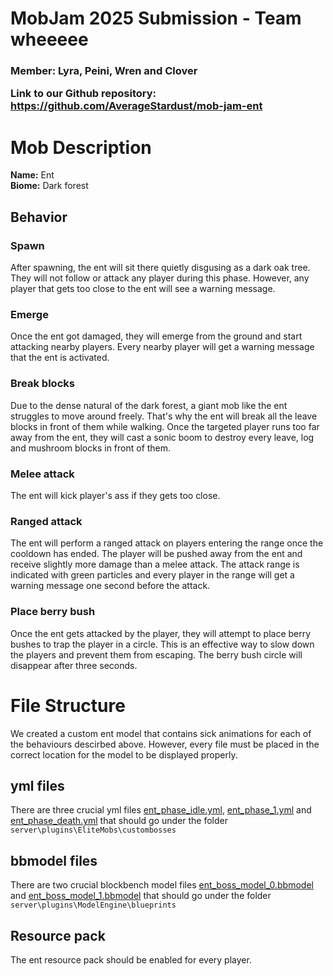 # MobJam 2025 Submission - Team wheeeee
<h3> Member: Lyra, Peini, Wren and Clover
 
Link to our Github repository: https://github.com/AverageStardust/mob-jam-ent

# Mob Description
<b> Name:</b> Ent <br>
<b> Biome:</b> Dark forest
  
## Behavior
### Spawn
After spawning, the ent will sit there quietly disgusing as a dark oak tree. They will not follow or attack any player during this phase. However, any player that gets too close to the ent will see a warning message.
### Emerge
Once the ent got damaged, they will emerge from the ground and start attacking nearby players. Every nearby player will get a warning message that the ent is activated.
### Break blocks
Due to the dense natural of the dark forest, a giant mob like the ent struggles to move around freely. That's why the ent will break all the leave blocks in front of them while walking. Once the targeted player runs too far away from the ent, they will cast a sonic boom to destroy every leave, log and mushroom blocks in front of them.
### Melee attack
The ent will kick player's ass if they gets too close.
### Ranged attack
The ent will perform a ranged attack on players entering the range once the cooldown has ended. The player will be pushed away from the ent and receive slightly more damage than a melee attack. The attack range is indicated with green particles and every player in the range will get a warning message one second before the attack.
### Place berry bush
Once the ent gets attacked by the player, they will attempt to place berry bushes to trap the player in a circle. This is an effective way to slow down the players and prevent them from escaping. The berry bush circle will disappear after three seconds.

# File Structure
We created a custom ent model that contains sick animations for each of the behaviours descirbed above. However, every file must be placed in the correct location for the model to be displayed properly.
## yml files
There are three crucial yml files [ent_phase_idle.yml](ent_phase_idle.yml), [ent_phase_1.yml](ent_phase_1.yml) and [ent_phase_death.yml](ent_phase_death.yml) that should go under the folder `server\plugins\EliteMobs\custombosses`
## bbmodel files
There are two crucial blockbench model files [ent_boss_model_0.bbmodel](ent_boss_model_0.bbmodel) and [ent_boss_model_1.bbmodel](ent_boss_model_1.bbmodel) that should go under the folder `server\plugins\ModelEngine\blueprints`
## Resource pack
The ent resource pack should be enabled for every player.
